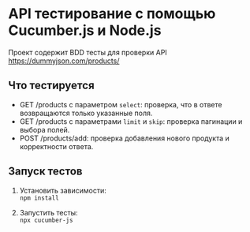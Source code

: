 # API тестирование с помощью Cucumber.js и Node.js

Проект содержит BDD тесты для проверки API https://dummyjson.com/products/  

## Что тестируется

- GET /products с параметром `select`: проверка, что в ответе возвращаются только указанные поля.
- GET /products с параметрами `limit` и `skip`: проверка пагинации и выбора полей.
- POST /products/add: проверка добавления нового продукта и корректности ответа.

## Запуск тестов

1. Установить зависимости:  
   `npm install`

2. Запустить тесты:  
   `npx cucumber-js`

